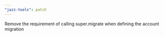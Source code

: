 ```yaml
---
"jazz-tools": patch
---
```


Remove the requirement of calling super.migrate when defining the account migration
